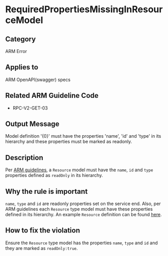 # RequiredPropertiesMissingInResourceModel

## Category

ARM Error

## Applies to

ARM OpenAPI(swagger) specs

## Related ARM Guideline Code

- RPC-V2-GET-03

## Output Message

Model definition '{0}' must have the properties 'name', 'id' and 'type' in its hierarchy and these properties must be marked as readonly.

## Description

Per [ARM guidelines](https://github.com/Azure/azure-resource-manager-rpc/blob/master/v1.0/resource-api-reference.md), a `Resource` model must have the `name`, `id` and `type` properties defined as `readOnly` in its hierarchy.

## Why the rule is important

`name`, `type` and `id` are readonly properties set on the service end. Also, per ARM guidelines each `Resource` type model must have these properties defined in its hierarchy. An example `Resource` definition can be found [here](https://github.com/Azure/azure-rest-api-specs/blob/main/specification/common-types/resource-management/v1/types.json#L9).

## How to fix the violation

Ensure the `Resource` type model has the properties `name`, `type` and `id` and they are marked as `readOnly:true`.
